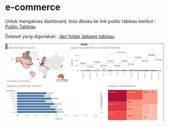 # e-commerce


Untuk mengakses dashboard, bisa dibuka ke link public tableau berikut :
[Public Tableau](https://public.tableau.com/views/Book1_17088611650490/Dashboard1?:language=en-US&:sid=&:display_count=n&:origin=viz_share_link)

Dataset yang digunakan : [dari folder dataset-tableau](./dataset-tableau/ecommerce.rar)


![Visualisasi di Public Tableau](./ecommerces.png)

